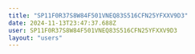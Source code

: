 ```yaml
---
title: "SP11F0R37S8W84F501VNEQ83S516CFN25YFXXV9D3"
date: 2024-11-13T23:47:37.688Z
user: SP11F0R37S8W84F501VNEQ83S516CFN25YFXXV9D3
layout: "users"
---
```

    